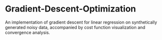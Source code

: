 # Gradient-Descent-Optimization
An implementation of gradient descent for linear regression on synthetically generated noisy data, accompanied by cost function visualization and convergence analysis.

